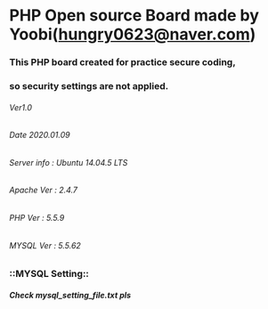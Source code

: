 # PHP Open source Board made by Yoobi(hungry0623@naver.com)
### This PHP board created for practice secure coding,
### so security settings are not applied.
###### Ver1.0
###### Date 2020.01.09
###### Server info : Ubuntu 14.04.5 LTS
###### Apache Ver  : 2.4.7
###### PHP Ver	   : 5.5.9
###### MYSQL Ver   : 5.5.62
### ::MYSQL Setting::
##### Check mysql_setting_file.txt pls
